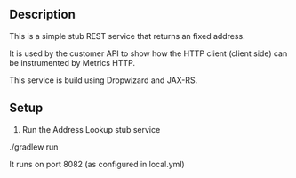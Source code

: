 Description
-----------

This is a simple stub REST service that returns an fixed address.

It is used by the customer API to show how the HTTP client (client side) can be instrumented by Metrics HTTP.

This service is build using Dropwizard and JAX-RS.

Setup
-----

1) Run the Address Lookup stub service

  ./gradlew run
  
It runs on port 8082 (as configured in local.yml)
